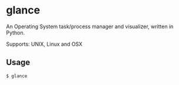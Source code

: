 # glance

An Operating System task/process manager and visualizer, written in Python.

Supports: UNIX, Linux and OSX

## Usage

```bash
$ glance
```
